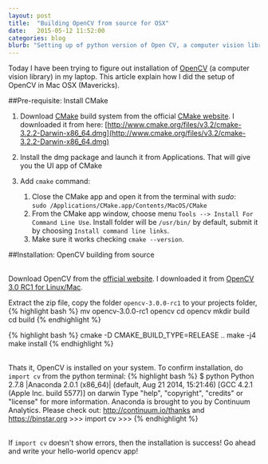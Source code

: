 ```yaml
---
layout: post
title:  "Building OpenCV from source for OSX"
date:   2015-05-12 11:52:00
categories: blog
blurb: "Setting up of python version of Open CV, a computer vision library, in Mac OSX"
---
```


Today I have been trying to figure out installation of [OpenCV](http://opencv.org/) (a computer vision library) in my laptop. This article explain how I did the setup of OpenCV in Mac OSX (Mavericks).

##Pre-requisite: Install CMake

1. Download [CMake](http://www.cmake.org/) build system from the official [CMake website](http://www.cmake.org/download/). I downloaded it from here: [http://www.cmake.org/files/v3.2/cmake-3.2.2-Darwin-x86_64.dmg](http://www.cmake.org/files/v3.2/cmake-3.2.2-Darwin-x86_64.dmg)

2. Install the dmg package and launch it from Applications. That will give you the UI app of CMake
3. Add `cmake` command:
   1. Close the CMake app and open it from the terminal with *sudo*: <br>`sudo /Applications/CMake.app/Contents/MacOS/CMake`
   5. From the CMake app window, choose menu `Tools --> Install For Command Line Use`. Install folder will be `/usr/bin/` by default, submit it by choosing `Install command line links`.
   6. Make sure it works checking `cmake --version`.

##Installation: OpenCV building from source

<br>Download OpenCV from the [official website](http://opencv.org/downloads.html). I downloaded it from [OpenCV 3.0 RC1 for Linux/Mac](https://github.com/Itseez/opencv/archive/3.0.0-rc1.zip).

Extract the zip file, copy the folder `opencv-3.0.0-rc1` to your projects folder,
{% highlight bash %}
mv opencv-3.0.0-rc1 opencv
cd opencv
mkdir build
cd build
{% endhighlight %}

{% highlight bash %}
cmake -D CMAKE_BUILD_TYPE=RELEASE ..
make -j4
make install
{% endhighlight %}

<br>Thats it, OpenCV is installed on your system. To confirm installation, do `import cv` from the python terminal:
{% highlight bash %}
$ python
    Python 2.7.8 |Anaconda 2.0.1 (x86_64)| (default, Aug 21 2014, 15:21:46)
    [GCC 4.2.1 (Apple Inc. build 5577)] on darwin
    Type "help", "copyright", "credits" or "license" for more information.
    Anaconda is brought to you by Continuum Analytics.
    Please check out: http://continuum.io/thanks and https://binstar.org
    >>> import cv
    >>>
{% endhighlight %}

<br>If `import cv` doesn't show errors, then the installation is success! Go ahead and write your hello-world opencv app!


